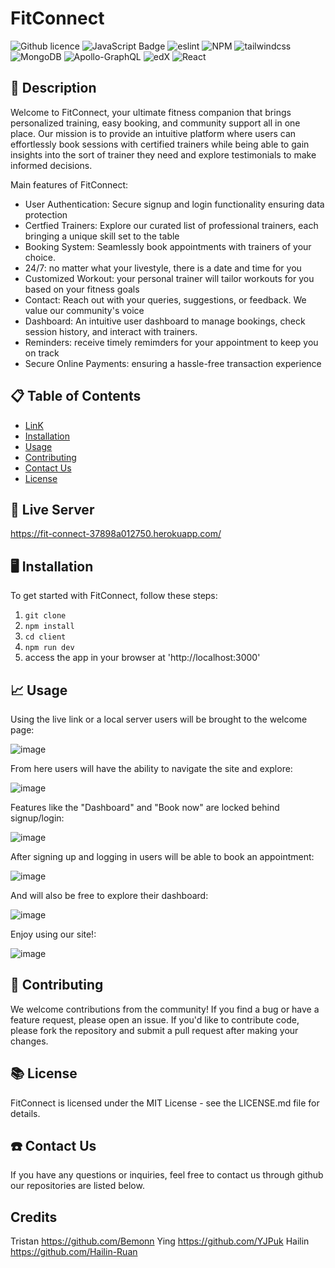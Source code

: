 # FitConnect

![Github licence](http://img.shields.io/badge/license-MIT-blue.svg)
![JavaScript Badge](https://img.shields.io/badge/JavaScript-100%25-yellow.svg)
![eslint](https://img.shields.io/badge/eslint-v7.12.1-lightgrey)
![NPM](https://img.shields.io/badge/NPM-%23CB3837.svg?style=for-the-badge&logo=npm&logoColor=white)
![tailwindcss](https://img.shields.io/badge/Tailwind%20CSS-v2.2.16-red)
![MongoDB](https://img.shields.io/badge/MongoDB-%234ea94b.svg?style=for-the-badge&logo=mongodb&logoColor=white)
![Apollo-GraphQL](https://img.shields.io/badge/-ApolloGraphQL-311C87?style=for-the-badge&logo=apollo-graphql)
![edX](https://img.shields.io/badge/edX-%2302262B.svg?style=for-the-badge&logo=edX&logoColor=white)
![React](https://img.shields.io/badge/react-%2320232a.svg?style=for-the-badge&logo=react&logoColor=%2361DAFB)

## 📄 Description 

Welcome to FitConnect, your ultimate fitness companion that brings personalized training, easy booking, and community support all in one place. Our mission is to provide an intuitive platform where users can effortlessly book sessions with certified trainers while being able to gain insights into the sort of trainer they need and explore testimonials to make informed decisions.

Main features of FitConnect:
* User Authentication: Secure signup and login functionality ensuring data protection
* Certfied Trainers: Explore our curated list of professional trainers, each bringing a unique skill set to the table
* Booking System: Seamlessly book appointments with trainers of your choice.
* 24/7: no matter what your livestyle, there is a date and time for you
* Customized Workout: your personal trainer will tailor workouts for you based on your fitness goals
* Contact: Reach out with your queries, suggestions, or feedback. We value our community's voice
* Dashboard: An intuitive user dashboard to manage bookings, check session history, and interact with trainers.
* Reminders: receive timely remimders for your appointment to keep you on track
* Secure Online Payments: ensuring a hassle-free transaction experience

## 📋 Table of Contents

- [LinK](#link)
- [Installation](#installation)
- [Usage](#usage)
- [Contributing](#contributing)
- [Contact Us](#contact)
- [License](#license)

## 📲 Live Server

https://fit-connect-37898a012750.herokuapp.com/ 

## 🖥️ Installation 

To get started with FitConnect, follow these steps:
1. ``git clone``
2. ``npm install``
3. ``cd client``
4. ``npm run dev``
5. access the app in your browser at 'http://localhost:3000'

## 📈 Usage

Using the live link or a local server users will be brought to the welcome page:

![image](https://github.com/Bemonn/FitConnect/assets/132788160/46d31606-a1d6-4ac3-9c22-691a548fd8ba)

From here users will have the ability to navigate the site and explore:

![image](https://github.com/Bemonn/FitConnect/assets/132788160/d16688ab-40f4-4118-958b-08264e412576)

Features like the "Dashboard" and "Book now" are locked behind signup/login:

![image](https://github.com/Bemonn/FitConnect/assets/132788160/a919355b-23a3-4a8e-9ae8-c81dccec31ee)

After signing up and logging in users will be able to book an appointment:

![image](https://github.com/Bemonn/FitConnect/assets/132788160/c27ce0ed-d78a-4e6e-b99a-1a203aa54a08)

And will also be free to explore their dashboard:

![image](https://github.com/Bemonn/FitConnect/assets/132788160/525a7b63-0af8-409d-99c7-70a1861195ee)

Enjoy using our site!:

![image](https://github.com/Bemonn/FitConnect/assets/132788160/3caa4354-9fb1-4fd8-aa35-4842d3bb9c39)

## 💬 Contributing

We welcome contributions from the community! If you find a bug or have a feature request, please open an issue. If you'd like to contribute code, please fork the repository and submit a pull request after making your changes.

## 📚 License

FitConnect is licensed under the MIT License - see the LICENSE.md file for details.

## ☎️ Contact Us

If you have any questions or inquiries, feel free to contact us through github our repositories are listed below.

## Credits
Tristan https://github.com/Bemonn
Ying https://github.com/YJPuk
Hailin https://github.com/Hailin-Ruan 
